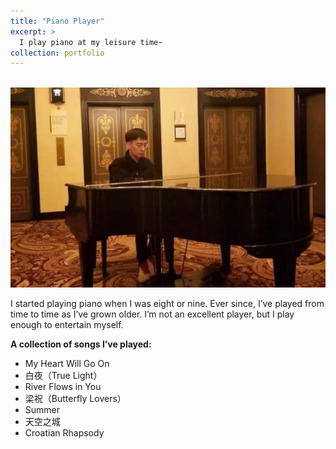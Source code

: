 ```yaml
---
title: "Piano Player"
excerpt: >
  I play piano at my leisure time~
collection: portfolio
---
```


<br/>
<img src="/images/Piano.jpg">

I started playing piano when I was eight or nine. Ever since, I’ve played from time to time as I’ve grown older. I’m not an excellent player, but I play enough to entertain myself.

**A collection of songs I’ve played:**
- My Heart Will Go On  
- 白夜（True Light）  
- River Flows in You  
- 梁祝（Butterfly Lovers）  
- Summer  
- 天空之城  
- Croatian Rhapsody
